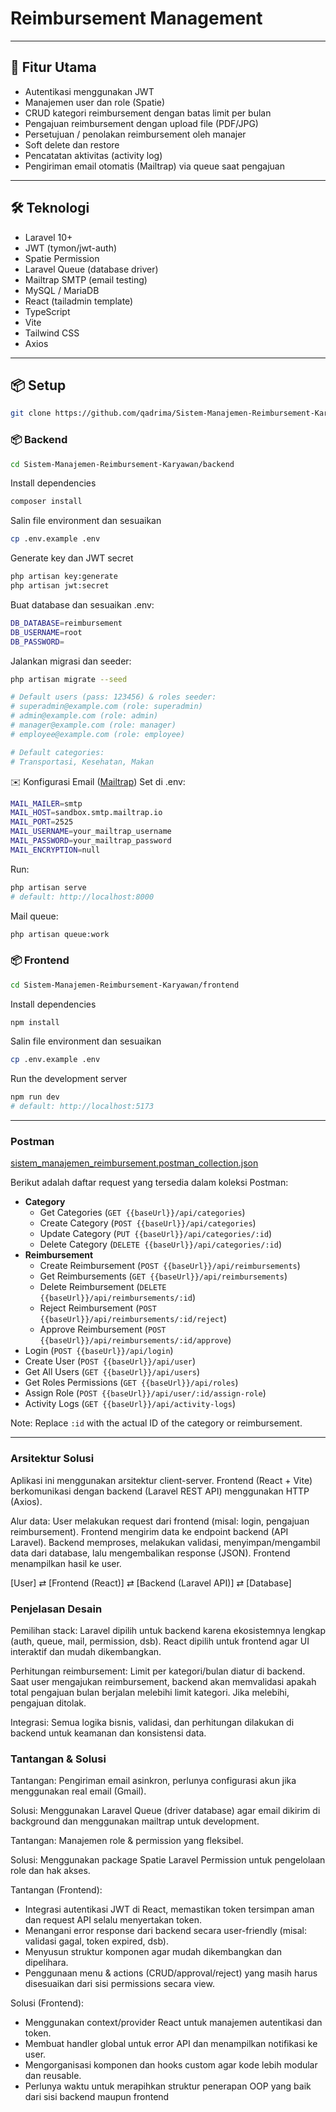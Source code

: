 # Reimbursement Management

---

## 🚀 Fitur Utama

- Autentikasi menggunakan JWT
- Manajemen user dan role (Spatie)
- CRUD kategori reimbursement dengan batas limit per bulan
- Pengajuan reimbursement dengan upload file (PDF/JPG)
- Persetujuan / penolakan reimbursement oleh manajer
- Soft delete dan restore
- Pencatatan aktivitas (activity log)
- Pengiriman email otomatis (Mailtrap) via queue saat pengajuan

---

## 🛠️ Teknologi

- Laravel 10+
- JWT (tymon/jwt-auth)
- Spatie Permission
- Laravel Queue (database driver)
- Mailtrap SMTP (email testing)
- MySQL / MariaDB
- React (tailadmin template)
- TypeScript
- Vite
- Tailwind CSS
- Axios

---

## 📦 Setup

```bash
git clone https://github.com/qadrima/Sistem-Manajemen-Reimbursement-Karyawan.git
```

### 📦 Backend

```bash
cd Sistem-Manajemen-Reimbursement-Karyawan/backend
```

Install dependencies
```bash
composer install
```

Salin file environment dan sesuaikan
```bash
cp .env.example .env
```

Generate key dan JWT secret
```bash
php artisan key:generate
php artisan jwt:secret
```

Buat database dan sesuaikan .env:
```bash
DB_DATABASE=reimbursement
DB_USERNAME=root
DB_PASSWORD=
```

Jalankan migrasi dan seeder:
```bash
php artisan migrate --seed
```

```bash
# Default users (pass: 123456) & roles seeder:
# superadmin@example.com (role: superadmin)
# admin@example.com (role: admin)
# manager@example.com (role: manager)
# employee@example.com (role: employee)

# Default categories:
# Transportasi, Kesehatan, Makan
```

✉️ Konfigurasi Email ([Mailtrap](https://mailtrap.io/)) Set di .env:
```bash
MAIL_MAILER=smtp
MAIL_HOST=sandbox.smtp.mailtrap.io
MAIL_PORT=2525
MAIL_USERNAME=your_mailtrap_username
MAIL_PASSWORD=your_mailtrap_password
MAIL_ENCRYPTION=null
```

Run:
```bash
php artisan serve
# default: http://localhost:8000
```

Mail queue:
```bash
php artisan queue:work
```

### 📦 Frontend

```bash
cd Sistem-Manajemen-Reimbursement-Karyawan/frontend
```

Install dependencies
```bash
npm install
```

Salin file environment dan sesuaikan
```bash
cp .env.example .env
```

Run the development server
```bash
npm run dev
# default: http://localhost:5173
```

---

### Postman 
[sistem_manajemen_reimbursement.postman_collection.json](https://github.com/qadrima/Sistem-Manajemen-Reimbursement-Karyawan/blob/main/sistem_manajemen_reimbursement.postman_collection.json)

Berikut adalah daftar request yang tersedia dalam koleksi Postman:

*   **Category**
    *   Get Categories (`GET {{baseUrl}}/api/categories`)
    *   Create Category (`POST {{baseUrl}}/api/categories`)
    *   Update Category (`PUT {{baseUrl}}/api/categories/:id`)
    *   Delete Category (`DELETE {{baseUrl}}/api/categories/:id`)
*   **Reimbursement**
    *   Create Reimbursement (`POST {{baseUrl}}/api/reimbursements`)
    *   Get Reimbursements (`GET {{baseUrl}}/api/reimbursements`)
    *   Delete Reimbursement (`DELETE {{baseUrl}}/api/reimbursements/:id`)
    *   Reject Reimbursement (`POST {{baseUrl}}/api/reimbursements/:id/reject`)
    *   Approve Reimbursement (`POST {{baseUrl}}/api/reimbursements/:id/approve`)
*   Login (`POST {{baseUrl}}/api/login`)
*   Create User (`POST {{baseUrl}}/api/user`)
*   Get All Users (`GET {{baseUrl}}/api/users`)
*   Get Roles Permissions (`GET {{baseUrl}}/api/roles`)
*   Assign Role (`POST {{baseUrl}}/api/user/:id/assign-role`)
*   Activity Logs (`GET {{baseUrl}}/api/activity-logs`)

Note: Replace `:id` with the actual ID of the category or reimbursement.

---

### Arsitektur Solusi
Aplikasi ini menggunakan arsitektur client-server. Frontend (React + Vite) berkomunikasi dengan backend (Laravel REST API) menggunakan HTTP (Axios). 

Alur data:
User melakukan request dari frontend (misal: login, pengajuan reimbursement).
Frontend mengirim data ke endpoint backend (API Laravel).
Backend memproses, melakukan validasi, menyimpan/mengambil data dari database, lalu mengembalikan response (JSON).
Frontend menampilkan hasil ke user.

[User] ⇄ [Frontend (React)] ⇄ [Backend (Laravel API)] ⇄ [Database]

### Penjelasan Desain
Pemilihan stack: Laravel dipilih untuk backend karena ekosistemnya lengkap (auth, queue, mail, permission, dsb). React dipilih untuk frontend agar UI interaktif dan mudah dikembangkan.

Perhitungan reimbursement: Limit per kategori/bulan diatur di backend. Saat user mengajukan reimbursement, backend akan memvalidasi apakah total pengajuan bulan berjalan melebihi limit kategori. Jika melebihi, pengajuan ditolak.

Integrasi: Semua logika bisnis, validasi, dan perhitungan dilakukan di backend untuk keamanan dan konsistensi data.

### Tantangan & Solusi
Tantangan: Pengiriman email asinkron, perlunya configurasi akun jika menggunakan real email (Gmail).

Solusi: Menggunakan Laravel Queue (driver database) agar email dikirim di background dan menggunakan mailtrap untuk development.

Tantangan: Manajemen role & permission yang fleksibel.

Solusi: Menggunakan package Spatie Laravel Permission untuk pengelolaan role dan hak akses.

Tantangan (Frontend):
- Integrasi autentikasi JWT di React, memastikan token tersimpan aman dan request API selalu menyertakan token.
- Menangani error response dari backend secara user-friendly (misal: validasi gagal, token expired, dsb).
- Menyusun struktur komponen agar mudah dikembangkan dan dipelihara.
- Penggunaan menu & actions (CRUD/approval/reject) yang masih harus disesuaikan dari sisi permissions secara view.

Solusi (Frontend):
- Menggunakan context/provider React untuk manajemen autentikasi dan token.
- Membuat handler global untuk error API dan menampilkan notifikasi ke user.
- Mengorganisasi komponen dan hooks custom agar kode lebih modular dan reusable.
- Perlunya waktu untuk merapihkan struktur penerapan OOP yang baik dari sisi backend maupun frontend